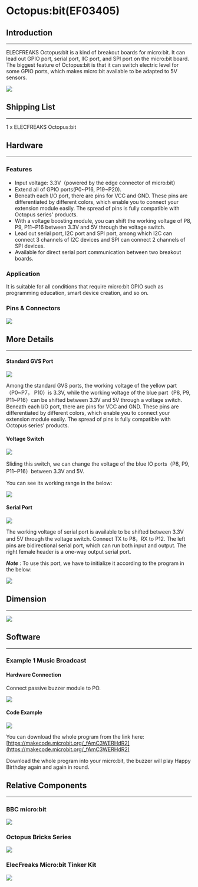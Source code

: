 # Octopus:bit(EF03405)

## Introduction
---

ELECFREAKS Octopus:bit is a kind of breakout boards for micro:bit. It can lead out GPIO port, serial port, IIC port, and SPI port on the micro:bit board. The biggest feature of Octopus:bit is that it can switch electric level for some GPIO ports, which makes micro:bit available to be adapted to 5V sensors.

![](./images/wcgxnG0.png)


## Shipping List
---

1 x ELECFREAKS Octopus:bit


## Hardware
---

### Features

- Input voltage: 3.3V（powered by the edge connector of micro:bit）
- Extend all of GPIO ports(P0~P16, P19~P20).
- Beneath each I/O port, there are pins for VCC and GND. These pins are differentiated by different colors, which enable you to connect your extension module easily. The spread of pins is fully compatible with Octopus series' products.  
- With a voltage boosting module, you can shift the working voltage of P8, P9, P11~P16 between 3.3V and 5V through the voltage switch. 
- Lead out serial port, I2C port and SPI port, among which I2C can connect 3 channels of I2C devices and SPI can connect 2 channels of SPI devices. 
- Available for direct serial port communication between two breakout boards. 


### Application

It is suitable for all conditions that require micro:bit GPIO such as programming education, smart device creation, and so on.  

### Pins & Connectors

![](./images/wCWdoag.jpg)


## More Details
---
 
#### Standard GVS Port 

![](./images/gk3dN4E.png)

Among the standard GVS ports, the working voltage of the yellow part（P0~P7， P10）is 3.3V, while the working voltage of the blue part（P8, P9, P11~P16）can be shifted between 3.3V and 5V through a voltage switch. 
Beneath each I/O port, there are pins for VCC and GND. These pins are differentiated by different colors, which enable you to connect your extension module easily. The spread of pins is fully compatible with Octopus series' products.

#### Voltage Switch 

![](./images/JoxT6k2.png)

Sliding this switch, we can change the voltage of the blue IO ports（P8, P9, P11~P16）between 3.3V and 5V.

You can see its working range in the below: 

![](./images/GHPffMl.png)

#### Serial Port

![](./images/8aVYsja.png)

The working voltage of serial port is available to be shifted between 3.3V and 5V through the voltage switch. 
Connect TX to P8，RX to P12. The left pins are bidirectional serial port, which can run both input and output. The right female header is a one-way output serial port. 

***Note*** : To use this port, we have to initialize it according to the program in the below:   

![](./images/1gnuYd5.png)  


## Dimension     
---  

![](./images/ZYrWREG.jpg)  


## Software  
---  

### Example 1 Music Broadcast  

#### Hardware Connection   
Connect passive buzzer module to PO.

![](./images/Zc6ChwR.jpg)

#### Code Example    

![](./images/0MBprkk.png)  

You can download the whole program from the link here: [https://makecode.microbit.org/_fAmC3WERHdR2](https://makecode.microbit.org/_fAmC3WERHdR2)  

Download the whole program into your micro:bit, the buzzer will play Happy Birthday again and again in round.    

## Relative Components
---


### BBC micro:bit

![](./images/nKomLk2.png)


### Octopus Bricks Series

![](./images/m1Xdqvg.png)

### ElecFreaks Micro:bit Tinker Kit

![](./images/pkfhaWF.jpg)
